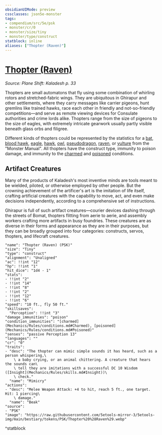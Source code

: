 ```yaml
---
obsidianUIMode: preview
cssclasses: json5e-monster
tags:
- compendium/src/5e/psk
- monster/cr/0
- monster/size/tiny
- monster/type/construct
statblock: inline
aliases: ["Thopter (Raven)"]
---
```

# [Thopter (Raven)](Mechanics\bestiary\construct/thopter-raven-psk.md)
*Source: Plane Shift: Kaladesh p. 33*  

Thopters are small automatons that fly using some combination of whirling rotors and stretched-fabric wings. They are ubiquitous in Ghirapur and other settlements, where they carry messages like carrier pigeons, hunt gremlins like trained hawks, race each other in friendly and not-so-friendly competitions—and serve as remote viewing devices for Consulate authorities and crime lords alike. Thopters range from the size of pigeons to the size of eagles, with extremely intricate gearwork usually partly visible beneath glass orbs and filigree.

Different kinds of thopters could be represented by the statistics for a [bat](Mechanics/bestiary/beast/bat.md), [blood hawk](Mechanics/bestiary/beast/blood-hawk.md), [eagle](Mechanics/bestiary/beast/eagle.md), [hawk](Mechanics/bestiary/beast/hawk.md), [owl](Mechanics/bestiary/beast/owl.md), [pseudodragon](Mechanics/bestiary/dragon/pseudodragon.md), [raven](Mechanics/bestiary/beast/raven.md), or [vulture](Mechanics/bestiary/beast/vulture.md) from the "Monster Manual". All thopters have the construct type, immunity to poison damage, and immunity to the [charmed](Mechanics/Rules/conditions.md#Charmed) and [poisoned](Mechanics/Rules/conditions.md#Poisoned) conditions.

## Artifact Creatures

Many of the products of Kaladesh's most inventive minds are tools meant to be wielded, piloted, or otherwise employed by other people. But the crowning achievement of the artificer's art is the imitation of life itself, crafting artificial creatures with the capability to move, act, and even make decisions independently, according to a comprehensive set of instructions.

Ghirapur is full of such artifact creatures—courier devices dashing through the streets of Bomat, thopters flitting from aerie to aerie, and assembly workers crafting more artifacts in busy foundries. These creatures are as diverse in their forms and appearance as they are in their purposes, but they can be broadly grouped into four categories: constructs, servos, thopters, and lifecraft creatures.

```statblock
"name": "Thopter (Raven) (PSK)"
"size": "Tiny"
"type": "construct"
"alignment": "Unaligned"
"ac": !!int "12"
"hp": !!int "1"
"hit_dice": "1d4 - 1"
"stats":
- !!int "2"
- !!int "14"
- !!int "8"
- !!int "2"
- !!int "12"
- !!int "6"
"speed": "10 ft., fly 50 ft."
"skillsaves":
  "Perception": !!int "3"
"damage_immunities": "poison"
"condition_immunities": "[charmed](Mechanics/Rules/conditions.md#Charmed), [poisoned](Mechanics/Rules/conditions.md#Poisoned)"
"senses": "passive Perception 13"
"languages": ""
"cr": "0"
"traits":
- "desc": "The thopter can mimic simple sounds it has heard, such as a person whispering,\
    \ a baby crying, or an animal chittering. A creature that hears the sounds can\
    \ tell they are imitations with a successful DC 10 Wisdom ([Insight](Mechanics/Rules/skills.md#Insight))\
    \ check."
  "name": "Mimicry"
"actions":
- "desc": "Melee Weapon Attack: +4 to hit, reach 5 ft., one target. Hit: 1 piercing\
    \ damage."
  "name": "Beak"
"source":
- "PSK"
"image": "https://raw.githubusercontent.com/5etools-mirror-3/5etools-img/main/bestiary/tokens/PSK/Thopter%20%28Raven%29.webp"
```
^statblock